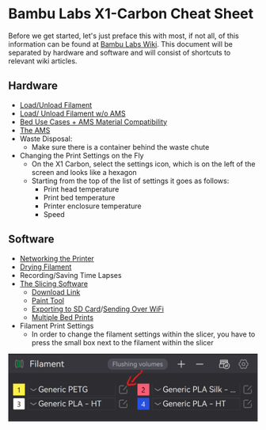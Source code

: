 # Bambu Labs X1-Carbon Cheat Sheet

Before we get started, let's just preface this with most, if not all, of this information can be found at [Bambu Labs Wiki](https://wiki.bambulab.com/en/home). This document will be separated by hardware and software and will consist of shortcuts to relevant wiki articles.

## Hardware

- [Load/Unload Filament](https://wiki.bambulab.com/en/x1/manual/ams-setup-and-filament-loading)
- [Load/ Unload Filament w/o AMS](https://wiki.bambulab.com/en/x1/manual/loading-filament)
- [Bed Use Cases + AMS Material Compatibility](https://wiki.bambulab.com/en/general/filament-guide-material-table)
- [The AMS](https://wiki.bambulab.com/en/ams/manual)
- Waste Disposal:
  - Make sure there is a container behind the waste chute
- Changing the Print Settings on the Fly
  - On the X1 Carbon, select the settings icon, which is on the left of the screen and looks like a hexagon
  - Starting from the top of the list of settings it goes as follows:
    - Print head temperature
    - Print bed temperature
    - Printer enclosure temperature
    - Speed

## Software

- [Networking the Printer](https://wiki.bambulab.com/en/x1/manual/setup-for-first-print)
- [Drying Filament](https://wiki.bambulab.com/en/general/bambu-filament-drying-cover)
- Recording/Saving Time Lapses
- [The Slicing Software](https://wiki.bambulab.com/en/software/bambu-studio/studio-pages-outline)
	- [Download Link](https://slicingsoftware.bambulab.com)
	- [Paint Tool](https://wiki.bambulab.com/en/software/bambu-studio/color-painting-tool)
	- [Exporting to SD Card](https://wiki.bambulab.com/en/software/bambu-studio/studio-quick-start)/[Sending Over WiFi](https://wiki.bambulab.com/en/x1/manual/print-from-bambu-studio)
	- [Multiple Bed Prints](https://wiki.bambulab.com/en/software/bambu-studio/plates_management)
- Filament Print Settings
  - In order to change the filament settings within the slicer, you have to press the small box next to the filament within the slicer
  
![Filament Print Settings](https://raw.githubusercontent.com/uaf-t3/makerspace-bambu-cheatsheet/main/X1C_Print_Settings.png)

